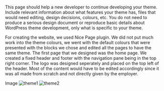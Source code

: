 This page should help a new developer to continue developing your theme. Include relevant information about what features your theme has, files that would need editing, design decisions, colours, etc. You do not need to produce a serious design document or reproduce basic details about WordPress theme development, only what is specific to your theme.

For creating the website, we used Nice Page plugin. We did not put much work into the theme colours, we went with the default colours that were presented with the blocks we chose and edited all the pages to have the same theme. The first page that we designed was the home page. We created a fixed header and footer with the navigation pane being in the top right corner. The logo was designed seperately and placed on the top left of the header. Most of the content would have to be edited accordingly since it was all made from scratch and not directly given by the employer.

Image
![theme1](https://user-images.githubusercontent.com/85481677/130734086-7c008dba-5226-431a-9759-6b74f3ccaebf.png)
![theme2](https://user-images.githubusercontent.com/85481677/130734133-048d68ac-532d-49da-94d4-1aee0be1ca19.png)
